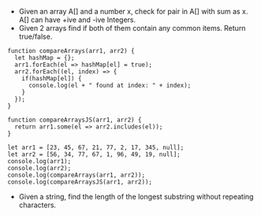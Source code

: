 - Given an array A[] and a number x, check for pair in A[] with sum as x. A[] can have +ive and -ive Integers.
- Given 2 arrays find if both of them contain any common items. Return true/false.

```
function compareArrays(arr1, arr2) {
  let hashMap = {};
  arr1.forEach(el => hashMap[el] = true);
  arr2.forEach((el, index) => {
    if(hashMap[el]) {
      console.log(el + " found at index: " + index);
    }
  });
}

function compareArraysJS(arr1, arr2) {
  return arr1.some(el => arr2.includes(el));
}

let arr1 = [23, 45, 67, 21, 77, 2, 17, 345, null];
let arr2 = [56, 34, 77, 67, 1, 96, 49, 19, null];
console.log(arr1);
console.log(arr2);
console.log(compareArrays(arr1, arr2));
console.log(compareArraysJS(arr1, arr2));
```
- Given a string, find the length of the longest substring without repeating characters.

```

```
